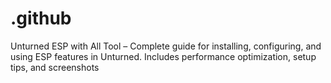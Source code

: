 # .github
Unturned ESP with All Tool – Complete guide for installing, configuring, and using ESP features in Unturned. Includes performance optimization, setup tips, and screenshots
